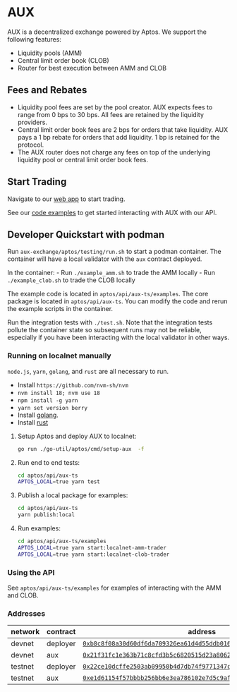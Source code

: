 # AUX

AUX is a decentralized exchange powered by Aptos. We support the following
features:

- Liquidity pools (AMM)
- Central limit order book (CLOB)
- Router for best execution between AMM and CLOB

## Fees and Rebates

- Liquidity pool fees are set by the pool creator. AUX expects fees to range from
0 bps to 30 bps. All fees are retained by the liquidity providers.
- Central limit order book fees are 2 bps for orders that take liquidity. AUX pays
a 1 bp rebate for orders that add liquidity. 1 bp is retained for the protocol.
- The AUX router does not charge any fees on top of the underlying liquidity pool
or central limit order book fees.

## Start Trading

Navigate to our [web app](https://aux.exchange) to start trading.

See our [code examples](https://github.com/aux-exchange/aux-exchange/tree/main/aptos/api/aux-ts/examples)
to get started interacting with AUX with our API.

## Developer Quickstart with podman

Run `aux-exchange/aptos/testing/run.sh` to start a podman container. The
container will have a local validator with the `aux` contract deployed.

In the container: - Run `./example_amm.sh` to trade the AMM locally - Run `./example_clob.sh` to trade the CLOB locally

The example code is located in `aptos/api/aux-ts/examples`.
The core package is located in `aptos/api/aux-ts`. You can modify
the code and rerun the example scripts in the container.

Run the integration tests with `./test.sh`. Note that the integration tests
pollute the container state so subsequent runs may not be reliable, especially
if you have been interacting with the local validator in other ways.

### Running on localnet manually

`node.js`, `yarn`, `golang`, and `rust` are all necessary to run.

- Install `https://github.com/nvm-sh/nvm`
- `nvm install 18; nvm use 18`
- `npm install -g yarn`
- `yarn set version berry`
- Install [golang](https://go.dev).
- Install [rust](https://www.rust-lang.org)

1. Setup Aptos and deploy AUX to localnet:

   ```sh
   go run ./go-util/aptos/cmd/setup-aux  -f
   ```

1. Run end to end tests:

   ```sh
   cd aptos/api/aux-ts
   APTOS_LOCAL=true yarn test
   ```

1. Publish a local package for examples:

   ```sh
   cd aptos/api/aux-ts
   yarn publish:local
   ```

1. Run examples:

   ```sh
   cd aptos/api/aux-ts/examples
   APTOS_LOCAL=true yarn start:localnet-amm-trader
   APTOS_LOCAL=true yarn start:localnet-clob-trader
   ```

### Using the API

See `aptos/api/aux-ts/examples` for examples of interacting
with the AMM and CLOB.

### Addresses

network | contract | address 
---- | ---- | ----
devnet | deployer | [`0xb8c8f08a30d60df6da709326ea61d4d55ddb0168d8893eba0f41ba4c860be2a0`](https://explorer.aptoslabs.com/account/0xb8c8f08a30d60df6da709326ea61d4d55ddb0168d8893eba0f41ba4c860be2a0?network=devnet)
devnet | aux | [`0x21f31fc1e363b71c8cfd3b5c6820515d23a80621c1e6a83de3fd2fe94a095e70`](https://explorer.aptoslabs.com/account/0x21f31fc1e363b71c8cfd3b5c6820515d23a80621c1e6a83de3fd2fe94a095e70?network=devnet)
testnet | deployer | [`0x22ce10dcffe2503ab09950b4d7db74f9771347c582ca3a3fed7828b6f2d3e081`](https://explorer.aptoslabs.com/account/0x22ce10dcffe2503ab09950b4d7db74f9771347c582ca3a3fed7828b6f2d3e081?network=testnet)
testnet | aux | [`0xe1d61154f57bbbb256bb6e3ea786102e7d5c9af481cb4d11b11e579f98218f27`](https://explorer.aptoslabs.com/account/0xe1d61154f57bbbb256bb6e3ea786102e7d5c9af481cb4d11b11e579f98218f27?network=testnet)
